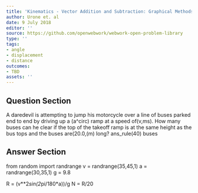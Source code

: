 ```yaml
---
title: 'Kinematics - Vector Addition and Subtraction: Graphical Methods'
author: Urone et. al
date: 9 July 2018
editor: ''
source: https://github.com/openwebwork/webwork-open-problem-library
type: ''
tags:
- angle
- displacement
- distance
outcomes:
- TBD
assets: ''
---
```


## Question Section 

A daredevil is attempting to jump his motorcycle over a line of buses parked end to end by driving up a  (a^circ) ramp at a speed of(v,ms).
How many buses can he clear if the top of the takeoff ramp is at the same height as the bus tops and the buses are(20.0,(m) long?
ans_rule(40) buses

## Answer Section

from random import randrange
v = randrange(35,45,1)
a = randrange(30,35,1)
g = 9.8

R = (v**2*sin(2*pi/180*a))/g
N = R/20
